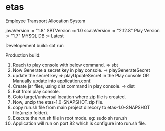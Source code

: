 # etas
Employee Transport Allocation System

javaVersion   := "1.8"
SBTVersion    := 1.0
scalaVersion := "2.12.8"
Play Version := "1.7"
MYSQL DB := Latest

Developement build:
sbt run

Production build:
1. Reach to play console with below command.
     => sbt
2. Now Generate a secret key in play console.
     => playGenerateSecret
3. update the secret key
     => playUpdateSecret in the Play console OR Manually update into application.conf.
4. Create jar files, using dist command in play console.
     => dist
5. Exit from play console.
6. Goto target/universal location where zip file is created.
7. Now, unzip the etas-1.0-SNAPSHOT.zip file.
8. copy run.sh file from main project direcory to etas-1.0-SNAPSHOT file(unzip folder).
9. Execute the run.sh file in root mode. eg: sudo sh run.sh
10. Application will run on port 82 which is configure into run.sh file. 
